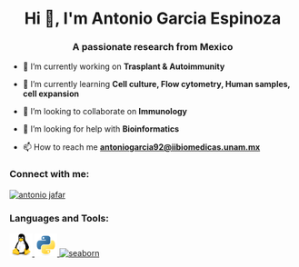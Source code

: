 
<h1 align="center">Hi 👋, I'm Antonio Garcia Espinoza</h1>
<h3 align="center">A passionate research from Mexico</h3>

- 🔭 I’m currently working on **Trasplant & Autoimmunity**

- 🌱 I’m currently learning **Cell culture, Flow cytometry, Human samples, cell expansion**

- 👯 I’m looking to collaborate on **Immunology**

- 🤝 I’m looking for help with **Bioinformatics**

- 📫 How to reach me **antoniogarcia92@iibiomedicas.unam.mx**

<h3 align="left">Connect with me:</h3>
<p align="left">
<a href="https://twitter.com/antonio jafar" target="blank"><img align="center" src="https://raw.githubusercontent.com/rahuldkjain/github-profile-readme-generator/master/src/images/icons/Social/twitter.svg" alt="antonio jafar" height="30" width="40" /></a>
</p>

<h3 align="left">Languages and Tools:</h3>
<p align="left"> <a href="https://www.linux.org/" target="_blank" rel="noreferrer"> <img src="https://raw.githubusercontent.com/devicons/devicon/master/icons/linux/linux-original.svg" alt="linux" width="40" height="40"/> </a> <a href="https://www.python.org" target="_blank" rel="noreferrer"> <img src="https://raw.githubusercontent.com/devicons/devicon/master/icons/python/python-original.svg" alt="python" width="40" height="40"/> </a> <a href="https://seaborn.pydata.org/" target="_blank" rel="noreferrer"> <img src="https://seaborn.pydata.org/_images/logo-mark-lightbg.svg" alt="seaborn" width="40" height="40"/> </a> </p>

